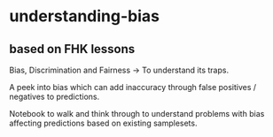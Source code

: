 # understanding-bias
## based on FHK lessons
Bias, Discrimination and Fairness -> To understand its traps.


A peek into bias which can add inaccuracy through false positives / negatives to predictions.

Notebook to walk and think through to understand problems with bias affecting predictions based on existing samplesets.
